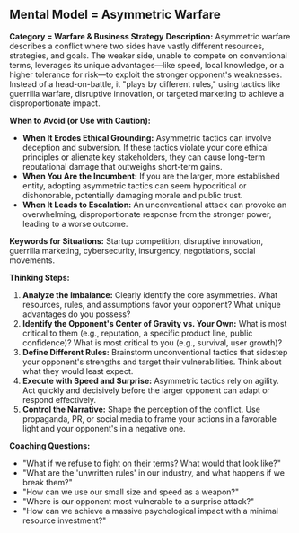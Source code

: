 ## Mental Model = Asymmetric Warfare

**Category = Warfare & Business Strategy**
**Description:** 
Asymmetric warfare describes a conflict where two sides have vastly different resources, strategies, and goals. The weaker side, unable to compete on conventional terms, leverages its unique advantages—like speed, local knowledge, or a higher tolerance for risk—to exploit the stronger opponent's weaknesses. Instead of a head-on-battle, it "plays by different rules," using tactics like guerrilla warfare, disruptive innovation, or targeted marketing to achieve a disproportionate impact.

**When to Avoid (or Use with Caution):**
- **When It Erodes Ethical Grounding:** Asymmetric tactics can involve deception and subversion. If these tactics violate your core ethical principles or alienate key stakeholders, they can cause long-term reputational damage that outweighs short-term gains.
- **When You Are the Incumbent:** If you are the larger, more established entity, adopting asymmetric tactics can seem hypocritical or dishonorable, potentially damaging morale and public trust.
- **When It Leads to Escalation:** An unconventional attack can provoke an overwhelming, disproportionate response from the stronger power, leading to a worse outcome.

**Keywords for Situations:**
Startup competition, disruptive innovation, guerrilla marketing, cybersecurity, insurgency, negotiations, social movements.

**Thinking Steps:**
1. **Analyze the Imbalance:** Clearly identify the core asymmetries. What resources, rules, and assumptions favor your opponent? What unique advantages do you possess?
2. **Identify the Opponent's Center of Gravity vs. Your Own:** What is most critical to them (e.g., reputation, a specific product line, public confidence)? What is most critical to you (e.g., survival, user growth)?
3. **Define Different Rules:** Brainstorm unconventional tactics that sidestep your opponent's strengths and target their vulnerabilities. Think about what they would least expect.
4. **Execute with Speed and Surprise:** Asymmetric tactics rely on agility. Act quickly and decisively before the larger opponent can adapt or respond effectively.
5. **Control the Narrative:** Shape the perception of the conflict. Use propaganda, PR, or social media to frame your actions in a favorable light and your opponent's in a negative one.

**Coaching Questions:**
- "What if we refuse to fight on their terms? What would that look like?"
- "What are the 'unwritten rules' in our industry, and what happens if we break them?"
- "How can we use our small size and speed as a weapon?"
- "Where is our opponent most vulnerable to a surprise attack?"
- "How can we achieve a massive psychological impact with a minimal resource investment?" 